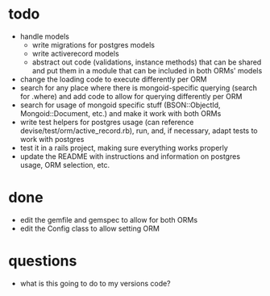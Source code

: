 # todo
* handle models
  * write migrations for postgres models
  * write activerecord models
  * abstract out code (validations, instance methods) that can be shared and put them in a module that can be included in both ORMs' models
* change the loading code to execute differently per ORM
* search for any place where there is mongoid-specific querying (search for .where) and add code to allow for querying differently per ORM
* search for usage of mongoid specific stuff (BSON::ObjectId, Mongoid::Document, etc.) and make it work with both ORMs
* write test helpers for postgres usage (can reference devise/test/orm/active_record.rb), run, and, if necessary, adapt tests to work with postgres
* test it in a rails project, making sure everything works properly
* update the README with instructions and information on postgres usage, ORM selection, etc.

# done
* edit the gemfile and gemspec to allow for both ORMs
* edit the Config class to allow setting ORM

# questions
* what is this going to do to my versions code?
